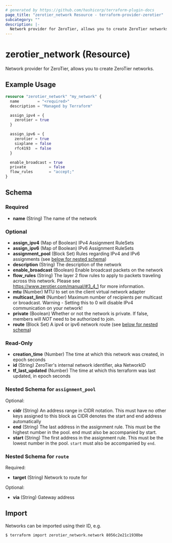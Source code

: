 ```yaml
---
# generated by https://github.com/hashicorp/terraform-plugin-docs
page_title: "zerotier_network Resource - terraform-provider-zerotier"
subcategory: ""
description: |-
  Network provider for ZeroTier, allows you to create ZeroTier networks.
---
```


# zerotier_network (Resource)

Network provider for ZeroTier, allows you to create ZeroTier networks.

## Example Usage

```terraform
resource "zerotier_network" "my_network" {
  name        = "<required>"
  description = "Managed by Terraform"

  assign_ipv4 = {
    zerotier = true
  }

  assign_ipv6 = {
    zerotier = true
    sixplane = false
    rfc4193  = false
  }

  enable_broadcast = true
  private          = false
  flow_rules       = "accept;"
}
```

<!-- schema generated by tfplugindocs -->
## Schema

### Required

- **name** (String) The name of the network

### Optional

- **assign_ipv4** (Map of Boolean) IPv4 Assignment RuleSets
- **assign_ipv6** (Map of Boolean) IPv6 Assignment RuleSets
- **assignment_pool** (Block Set) Rules regarding IPv4 and IPv6 assignments (see [below for nested schema](#nestedblock--assignment_pool))
- **description** (String) The description of the network
- **enable_broadcast** (Boolean) Enable broadcast packets on the network
- **flow_rules** (String) The layer 2 flow rules to apply to packets traveling across this network. Please see https://www.zerotier.com/manual/#3_4_1 for more information.
- **mtu** (Number) MTU to set on the client virtual network adapter
- **multicast_limit** (Number) Maximum number of recipients per multicast or broadcast. Warning - Setting this to 0 will disable IPv4 communication on your network!
- **private** (Boolean) Whether or not the network is private.  If false, members will *NOT* need to be authorized to join.
- **route** (Block Set) A ipv4 or ipv6 network route (see [below for nested schema](#nestedblock--route))

### Read-Only

- **creation_time** (Number) The time at which this network was created, in epoch seconds
- **id** (String) ZeroTier's internal network identifier, aka NetworkID
- **tf_last_updated** (Number) The time at which this terraform was last updated, in epoch seconds

<a id="nestedblock--assignment_pool"></a>
### Nested Schema for `assignment_pool`

Optional:

- **cidr** (String) An address range in CIDR notation. This must have no other keys assigned to this block as CIDR denotes the start and end address automatically
- **end** (String) The last address in the assignment rule. This must be the highest number in the pool. end must also be accompanied by start.
- **start** (String) The first address in the assignment rule. This must be the lowest number in the pool. `start` must also be accompanied by `end`.


<a id="nestedblock--route"></a>
### Nested Schema for `route`

Required:

- **target** (String) Network to route for

Optional:

- **via** (String) Gateway address

## Import

Networks can be imported using their ID, e.g.

```
$ terraform import zerotier_network.network 8056c2e21c1930be
```
